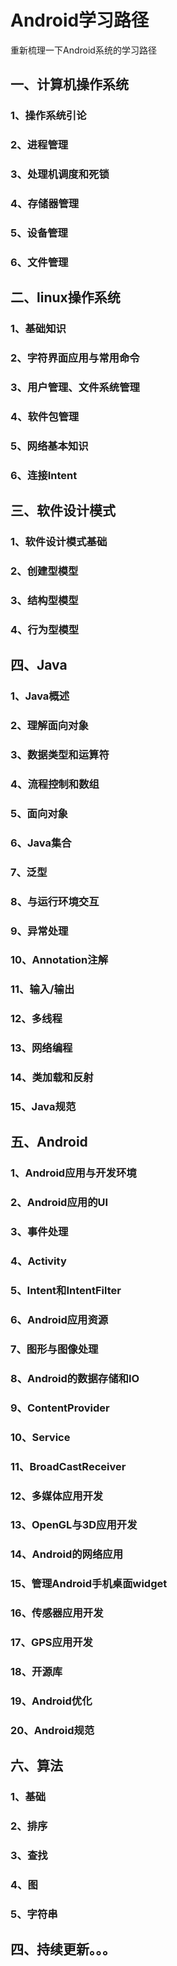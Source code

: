 # Android学习路径

重新梳理一下Android系统的学习路径


## 一、计算机操作系统

### 1、操作系统引论
### 2、进程管理
### 3、处理机调度和死锁
### 4、存储器管理
### 5、设备管理
### 6、文件管理


## 二、linux操作系统

### 1、基础知识
### 2、字符界面应用与常用命令
### 3、用户管理、文件系统管理
### 4、软件包管理
### 5、网络基本知识
### 6、连接Intent


## 三、软件设计模式

### 1、软件设计模式基础
### 2、创建型模型
### 3、结构型模型
### 4、行为型模型


## 四、Java

### 1、Java概述
### 2、理解面向对象
### 3、数据类型和运算符
### 4、流程控制和数组
### 5、面向对象
### 6、Java集合
### 7、泛型
### 8、与运行环境交互
### 9、异常处理
### 10、Annotation注解
### 11、输入/输出
### 12、多线程
### 13、网络编程
### 14、类加载和反射
### 15、Java规范


## 五、Android

### 1、Android应用与开发环境
### 2、Android应用的UI
### 3、事件处理
### 4、Activity
### 5、Intent和IntentFilter
### 6、Android应用资源
### 7、图形与图像处理
### 8、Android的数据存储和IO
### 9、ContentProvider
### 10、Service
### 11、BroadCastReceiver
### 12、多媒体应用开发
### 13、OpenGL与3D应用开发
### 14、Android的网络应用
### 15、管理Android手机桌面widget
### 16、传感器应用开发
### 17、GPS应用开发
### 18、开源库
### 19、Android优化
### 20、Android规范


## 六、算法

### 1、基础
### 2、排序
### 3、查找
### 4、图
### 5、字符串


## 四、持续更新。。。



